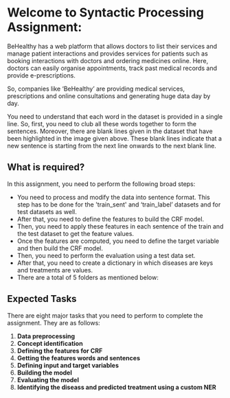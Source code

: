 # Welcome to Syntactic Processing Assignment:

BeHealthy has a web platform that allows doctors to list their services and manage patient interactions and provides services for patients such as booking interactions with doctors and ordering medicines online. Here, doctors can easily organise appointments, track past medical records and provide e-prescriptions.

So, companies like ‘BeHealthy’ are providing medical services, prescriptions and online consultations and generating huge data day by day.

You need to understand that each word in the dataset is provided in a single line. So, first, you need to club all these words together to form the sentences. Moreover, there are blank lines given in the dataset that have been highlighted in the image given above. These blank lines indicate that a new sentence is starting from the next line onwards to the next blank line.

## What is required?

In this assignment, you need to perform the following broad steps:

- You need to process and modify the data into sentence format. This step has to be done for the 'train_sent' and ‘train_label’ datasets and for test datasets as well.
- After that, you need to define the features to build the CRF model.
- Then, you need to apply these features in each sentence of the train and the test dataset to get the feature values.
- Once the features are computed, you need to define the target variable and then build the CRF model.
- Then, you need to perform the evaluation using a test data set.
- After that, you need to create a dictionary in which diseases are keys and treatments are values.
- There are a total of 5 folders as mentioned below:

## Expected Tasks

There are eight major tasks that you need to perform to complete the assignment. They are as follows:

1. **Data preprocessing**
2. **Concept identification**
3. **Defining the features for CRF**
4. **Getting the features words and sentences**
5. **Defining input and target variables**
6. **Building the model**
7. **Evaluating the model**
8. **Identifying the diseass and predicted treatment using a custom NER**
